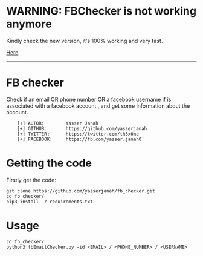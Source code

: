 

# WARNING: FBChecker is not working anymore

Kindly check the new version, it's 100% working and very fast.

<a href="https://github.com/yasserjanah/FacebookChecker">Here</a>

--------------------------------------------


# FB checker
Check if an email OR phone number OR a facebook username if is associated with a facebook account , and get some information about the account.
```
    [+] AUTOR:        Yasser Janah
    [+] GITHUB:       https://github.com/yasserjanah
    [+] TWITTER:      https://twitter.com/th3x0ne
    [+] FACEBOOK:     https://fb.com/yasser.janah0
```

# Getting the code

Firstly get the code:
```
git clone https://github.com/yasserjanah/fb_checker.git
cd fb_checker/
pip3 install -r requirements.txt
```
# Usage
```
cd fb_checker/
python3 fbEmailChecker.py -id <EMAIL> / <PHONE_NUMBER> / <USERNAME>
```
